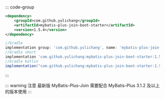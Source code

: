 ::: code-group

```xml [Maven]
<dependency>
    <groupId>com.github.yulichang</groupId>
    <artifactId>mybatis-plus-join-boot-starter</artifactId>
    <version>1.5.4</version>
</dependency>
```


```groovy [Gradle]
//Gradle
implementation group: 'com.github.yulichang', name: 'mybatis-plus-join-boot-starter', version: '1.5.4'
//Gradle short
implementation 'com.github.yulichang:mybatis-plus-join-boot-starter:1.5.4'
//Gradle kotlin
implementation("com.github.yulichang:mybatis-plus-join-boot-starter:1.5.4")
```

:::

::: warning 注意
最新版 MyBatis-Plus-Join 需要配合 MyBatis-Plus 3.1.2 及以上的版本使用
:::
